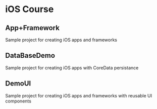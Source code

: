 # iOS Course

## App+Framework
Sample project for creating iOS apps and frameworks

## DataBaseDemo
Sample project for creating iOS apps with CoreData persistance

## DemoUI
Sample project for creating iOS apps and frameworks with reusable UI components
